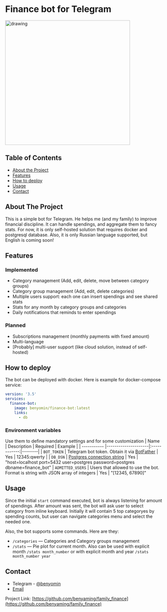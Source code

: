 # Finance bot for Telegram

<!-- ![image](https://user-images.githubusercontent.com/18378470/165382677-ca50baa2-b434-4f40-bdd6-54ad7785fc03.png) -->
<img src="https://user-images.githubusercontent.com/18378470/165382677-ca50baa2-b434-4f40-bdd6-54ad7785fc03.png" alt="drawing" width="400"/>

<!-- TABLE OF CONTENTS -->
## Table of Contents

* [About the Project](#about-the-project)
* [Features](#features)
* [How to deploy](#how-to-deploy)
* [Usage](#usage)
* [Contact](#contact)

<!-- ABOUT THE PROJECT -->
## About The Project

This is a simple bot for Telegram. He helps me (and my family) to improve financial discipline. It can handle spendings, and aggregate them to fancy stats. 
For now, it is only self-hosted solution that requires docker and postgresql database. 
Also, it is only Russian language supported, but English is coming soon!

<!-- FEATURES -->
## Features
### Implemented
- Category management (Add, edit, delete, move between category groups)
- Category group management (Add, edit, delete categories)
- Multiple users support: each one can insert spendings and see shared stats
- Stats for any month by category groups and categories
- Daily notifications that reminds to enter spendings 

### Planned
- Subscriptions management (monthly payments with fixed amount)
- Multi-language 
- [Probably] multi-user support (like cloud solution, instead of self-hosted)

<!-- HOW TO DEPLOY -->
## How to deploy
The bot can be deployed with docker.
Here is example for docker-compose service:
```yaml
version: '3.5'
services:
  finance-bot:
    image: benyomin/finance-bot:latest
    links:
      - db
```

### Environment variables
Use them to define mandatory settings and for some customization
| Name        | Description           | Required  | Example |
| ----------- |---------------------|:------------:|--------|
| `BOT_TOKEN`      | Telegram bot token. Obtain it via [BotFather](https://t.me/BotFather) | Yes | 12345:qwerty |
| `DB_DSN`    | [Postgres connection string](https://www.postgresql.org/docs/current/libpq-connect.html#id-1.7.3.8.3.5) | Yes | "host=localhost port=5432 user=postgres password=postgres dbname=finance_bot"
| `ADMITTED_USERS` | Users that allowed to use the bot. Format is string with JSON array of integers | Yes | "[12345, 67890]"

<!-- USAGE -->
## Usage
Since the initial `start` command executed, bot is always listening for amount of spendings.
After amount was sent, the bot will ask user to select category from inline keyboard. Initially it will contain 5 top categoryes by spending counts, but user can navigate categories menu and select the needed one.

Also, the bot supports some commands. Here are they:
- `/categories` — Categories and Category groups management
- `/stats` — Pie plot for current month. Also can be used with explicit month `/stats month_number` or with explicit month and year `/stats month_number year` 

<!-- CONTACT -->
## Contact

* Telegram - [@benyomin](https://t.me/benyomin)  
* [Email](mailto:benyomin.94@gmail.com)

Project Link: [https://github.com/benyaming/family_finance](https://github.com/benyaming/family_finance)
